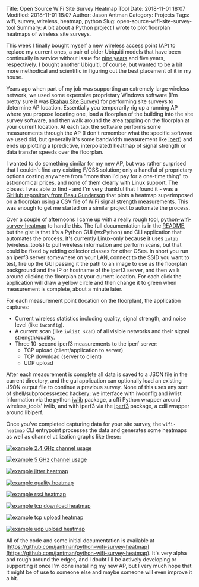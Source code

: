 Title: Open Source WiFi Site Survey Heatmap Tool
Date: 2018-11-01 18:07
Modified: 2018-11-01 18:07
Author: Jason Antman
Category: Projects
Tags: wifi, survey, wireless, heatmap, python
Slug: open-source-wifi-site-survey-tool
Summary: A bit about a Python project I wrote to plot floorplan heatmaps of wireless site surveys.

This week I finally bought myself a new wireless access point (AP) to replace my current ones, a pair of older Ubiquiti models that have been continually in service without issue for [nine years](https://twitter.com/j_antman/status/1029135879695228929) and five years, respectively. I bought another Ubiquiti, of course, but wanted to be a bit more methodical and scientific in figuring out the best placement of it in my house.

Years ago when part of my job was supporting an extremely large wireless network, we used some expensive proprietary Windows software (I'm pretty sure it was [Ekahau Site Survey](https://www.ekahau.com/products/ekahau-site-survey/overview/)) for performing site surveys to
determine AP location. Essentially you temporarily rig up a running AP where you propose locating one, load a floorplan of the building into the site survey software, and then walk around the area tapping on the floorplan at your current location. At each tap, the software performs some measurements through the AP (I don't remember what the specific software we used did, but generally it's some bandwidth measurement like [iperf](https://software.es.net/iperf/)) and ends up plotting a (predictive, interpolated) heatmap of signal strength or data transfer speeds over the floorplan.

I wanted to do something similar for my new AP, but was rather surprised that I couldn't find any existing F/OSS solution; only a handful of proprietary options costing anywhere from "more than I'd pay for a one-time thing" to astronomical prices, and none of them clearly with Linux support. The closest I was able to find - and I'm very thankful that I found it - was a [GitHub repository from Beau Gunderson](https://github.com/beaugunderson/wifi-heatmap) that plots a heatmap superimposed on a floorplan using a CSV file of WiFi signal strength measurements. This was enough to get me started on a similar project to automate the process.

Over a couple of afternoons I came up with a really rough tool, [python-wifi-survey-heatmap](https://github.com/jantman/python-wifi-survey-heatmap) to handle this. The full documentation is in the [README](https://github.com/jantman/python-wifi-survey-heatmap/blob/master/README.rst), but the gist is that it's a Python GUI (wxPython) and CLI application that automates the process. It's currently Linux-only because it uses ``iwlib`` (wireless_tools) to pull wireless information and perform scans, but that could be fixed by adding collector classes for other OSes. In short you run an iperf3 server somewhere on your LAN, connect to the SSID you want to test, fire up the GUI passing it the path to an image to use as the floorplan background and the IP or hostname of the iperf3 server, and then walk around clicking the floorplan at your current location. For each click the application will draw a yellow circle and then change it to green when measurement is complete, about a minute later.

For each measurement point (location on the floorplan), the application captures:

* Current wireless statistics including quality, signal strength, and noise level (like ``iwconfig``).
* A current scan (like ``iwlist scan``) of all visible networks and their signal strength/quality.
* Three 10-second iperf3 measurements to the iperf server:
  * TCP upload (client/application to server)
  * TCP download (server to client)
  * UDP upload

After each measurement is complete all data is saved to a JSON file in the current directory, and the gui application can optionally load an existing JSON output file to continue a previous survey. None of this uses any sort of shell/subprocess/exec hackery; we interface with iwconfig and iwlist information via the python [iwlib](https://pypi.org/project/iwlib/) package, a cffi Python wrapper around wireless_tools' iwlib, and with iperf3 via the [iperf3](https://pypi.org/project/iperf3/) package, a cdll wrapper around libiperf.

Once you've completed capturing data for your site survey, the ``wifi-heatmap`` CLI entrypoint processes the data and generates some heatmaps as well as channel utilization graphs like these:

[![example 2.4 GHz channel usage](/GFX/channels24_WAP1_sm.png)](/GFX/channels24_WAP1.png)

[![example 5 GHz channel usage](/GFX/channels5_WAP1_sm.png)](/GFX/channels5_WAP1.png)

[![example jitter heatmap](/GFX/jitter_WAP1_sm.png)](/GFX/jitter_WAP1.png)

[![example quality heatmap](/GFX/quality_WAP1_sm.png)](/GFX/quality_WAP1.png)

[![example rssi heatmap](/GFX/rssi_WAP1_sm.png)](/GFX/rssi_WAP1.png)

[![example tcp download heatmap](/GFX/tcp_download_Mbps_WAP1_sm.png)](/GFX/tcp_download_Mbps_WAP1.png)

[![example tcp upload heatmap](/GFX/tcp_upload_Mbps_WAP1_sm.png)](/GFX/tcp_upload_Mbps_WAP1.png)

[![example udp upload heatmap](/GFX/udp_Mbps_WAP1_sm.png)](/GFX/udp_Mbps_WAP1.png)

All of the code and some initial documentation is available at [https://github.com/jantman/python-wifi-survey-heatmap](https://github.com/jantman/python-wifi-survey-heatmap). It's very alpha and rough around the edges, and I doubt I'll be actively developing or supporting it once I'm done installing my new AP, but I very much hope that it might be of use to someone else and maybe someone will even improve it a bit.
